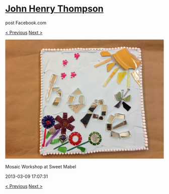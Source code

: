 # [John Henry Thompson](../README.md)
post Facebook.com

[< Previous](2013-03-09-5.md) [Next >](2013-03-09-7.md)

[![](../media/2013-03-09/Mosaic-Workshop-at-Sweet-Mabel-5.jpg)](../README.md)

Mosaic Workshop at Sweet Mabel

2013-03-09 17:07:31

[< Previous](2013-03-09-5.md) [Next >](2013-03-09-7.md)